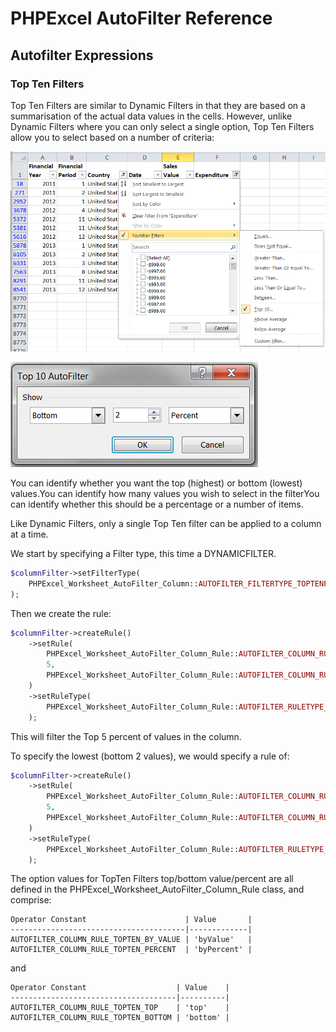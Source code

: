 # PHPExcel AutoFilter Reference 


## Autofilter Expressions

### Top Ten Filters

Top Ten Filters are similar to Dynamic Filters in that they are based on a summarisation of the actual data values in the cells. However, unlike Dynamic Filters where you can only select a single option, Top Ten Filters allow you to select based on a number of criteria:

![04-05-custom-topten-1.png](images/04-05-topten-autofilter-1.png "")

![04-05-custom-topten-2.png](images/04-05-topten-autofilter-2.png "")

You can identify whether you want the top (highest) or bottom (lowest) values.You can identify how many values you wish to select in the filterYou can identify whether this should be a percentage or a number of items.

Like Dynamic Filters, only a single Top Ten filter can be applied to a column at a time.

We start by specifying a Filter type, this time a DYNAMICFILTER.

```php
$columnFilter->setFilterType(
    PHPExcel_Worksheet_AutoFilter_Column::AUTOFILTER_FILTERTYPE_TOPTENFILTER
);
```

Then we create the rule:

```php
$columnFilter->createRule()
    ->setRule(
        PHPExcel_Worksheet_AutoFilter_Column_Rule::AUTOFILTER_COLUMN_RULE_TOPTEN_PERCENT,
        5,
        PHPExcel_Worksheet_AutoFilter_Column_Rule::AUTOFILTER_COLUMN_RULE_TOPTEN_TOP
    )
    ->setRuleType(
        PHPExcel_Worksheet_AutoFilter_Column_Rule::AUTOFILTER_RULETYPE_TOPTENFILTER
    );
```

This will filter the Top 5 percent of values in the column.

To specify the lowest (bottom 2 values), we would specify a rule of:

```php
$columnFilter->createRule()
    ->setRule(
        PHPExcel_Worksheet_AutoFilter_Column_Rule::AUTOFILTER_COLUMN_RULE_TOPTEN_BY_VALUE,
        5,
        PHPExcel_Worksheet_AutoFilter_Column_Rule::AUTOFILTER_COLUMN_RULE_TOPTEN_BOTTOM
    )
    ->setRuleType(
        PHPExcel_Worksheet_AutoFilter_Column_Rule::AUTOFILTER_RULETYPE_TOPTENFILTER
    );
```

The option values for TopTen Filters top/bottom value/percent are all defined in the PHPExcel_Worksheet_AutoFilter_Column_Rule class, and comprise:

    Operator Constant                      | Value       |
    ---------------------------------------|-------------|
    AUTOFILTER_COLUMN_RULE_TOPTEN_BY_VALUE | 'byValue'   |
    AUTOFILTER_COLUMN_RULE_TOPTEN_PERCENT  | 'byPercent' |

and

    Operator Constant                    | Value    |
    -------------------------------------|----------|
    AUTOFILTER_COLUMN_RULE_TOPTEN_TOP    | 'top'    |
    AUTOFILTER_COLUMN_RULE_TOPTEN_BOTTOM | 'bottom' |


